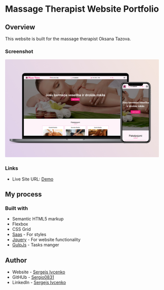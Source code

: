 # Massage Therapist Website Portfolio

## Overview

This website is built for the massage therapist Oksana Tazova.

### Screenshot

![Preview of the mobile and laptop versions](./screenshot.jpg)

### Links

- Live Site URL: [Demo](oksana-tazova.netlify.app)

## My process

### Built with

- Semantic HTML5 markup
- Flexbox
- CSS Grid
- [Saas](https://sass-lang.com/) - For styles
- [Jquery](https://jquery.com/) - For website functionality
- [GulpJs](https://gulpjs.com/) - Tasks manger

## Author

- Website - [Sergejs Ivcenko](https://portfolio-mu-lovat-62.vercel.app/)
- GitHUb - [Sergio0831](https://github.com/Sergio0831)
- LinkedIn - [Sergejs Ivcenko](https://www.linkedin.com/in/ivcenko/)
